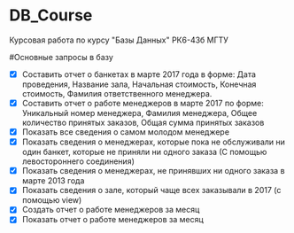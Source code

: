 # DB_Course
Курсовая работа по курсу "Базы Данных" РК6-43б МГТУ 

#Основные запросы в базу
-[X] Составить отчет о банкетах в марте 2017 года в форме: Дата проведения, Название зала, Начальная стоимость, Конечная стоимость, Фамилия ответственного менеджера. 
-[X] Составить отчет о работе менеджеров в марте 2017 по форме: Уникальный номер менеджера, Фамилия менеджера, Общее количество принятых заказов, Общая сумма принятых заказов
-[X] Показать все сведения о самом молодом менеджере
-[X] Показать сведения о менеджерах, которые пока не обслуживали ни один банкет, которые не приняли ни одного заказа (С помощью левостороннего соединения)
-[X] Показать сведения о менеджерах, не принявших ни одного заказа в марте 2013 года
-[X] Показать сведения о зале, который чаще всех заказывали в 2017 (с помощью view)
-[X] Создать отчет о работе менеджеров за месяц
-[X] Показать отчет о работе менеджеров за месяц